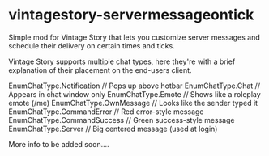 # vintagestory-servermessageontick
Simple mod for Vintage Story that lets you customize server messages and schedule their delivery on certain times and ticks. 

Vintage Story supports multiple chat types, here they're with a brief explanation of their placement on the end-users client.

EnumChatType.Notification     // Pops up above hotbar
EnumChatType.Chat             // Appears in chat window only
EnumChatType.Emote            // Shows like a roleplay emote (/me)
EnumChatType.OwnMessage       // Looks like the sender typed it
EnumChatType.CommandError     // Red error-style message
EnumChatType.CommandSuccess   // Green success-style message
EnumChatType.Server           // Big centered message (used at login)


More info to be added soon....
